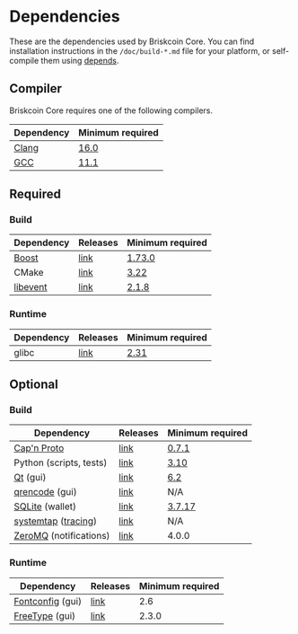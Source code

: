 # Dependencies

These are the dependencies used by Briskcoin Core.
You can find installation instructions in the `/doc/build-*.md` file for your platform, or self-compile
them using [depends](/depends/README.md).

## Compiler

Briskcoin Core requires one of the following compilers.

| Dependency | Minimum required |
| --- | --- |
| [Clang](https://clang.llvm.org) | [16.0](https://github.com/briskcoin/briskcoin/pull/30263) |
| [GCC](https://gcc.gnu.org) | [11.1](https://github.com/briskcoin/briskcoin/pull/29091) |

## Required

### Build

| Dependency | Releases | Minimum required |
| --- | --- | --- |
| [Boost](../depends/packages/boost.mk) | [link](https://www.boost.org/users/download/) | [1.73.0](https://github.com/briskcoin/briskcoin/pull/29066) |
| CMake | [link](https://cmake.org/) | [3.22](https://github.com/briskcoin/briskcoin/pull/30454) |
| [libevent](../depends/packages/libevent.mk) | [link](https://github.com/libevent/libevent/releases) | [2.1.8](https://github.com/briskcoin/briskcoin/pull/24681) |

### Runtime

| Dependency | Releases | Minimum required |
| --- | --- | --- |
| glibc | [link](https://www.gnu.org/software/libc/) | [2.31](https://github.com/briskcoin/briskcoin/pull/29987)

## Optional

### Build

| Dependency | Releases | Minimum required |
| --- | --- | --- |
| [Cap'n Proto](../depends/packages/capnp.mk) | [link](https://capnproto.org) | [0.7.1](https://github.com/briskcoin/briskcoin/pull/28907) |
| Python (scripts, tests) | [link](https://www.python.org) | [3.10](https://github.com/briskcoin/briskcoin/pull/30527) |
| [Qt](../depends/packages/qt.mk) (gui) | [link](https://download.qt.io/archive/qt/) | [6.2](https://github.com/briskcoin/briskcoin/pull/30997) |
| [qrencode](../depends/packages/qrencode.mk) (gui) | [link](https://fukuchi.org/works/qrencode/) | N/A |
| [SQLite](../depends/packages/sqlite.mk) (wallet) | [link](https://sqlite.org) | [3.7.17](https://github.com/briskcoin/briskcoin/pull/19077) |
| [systemtap](../depends/packages/systemtap.mk) ([tracing](tracing.md)) | [link](https://sourceware.org/systemtap/) | N/A |
| [ZeroMQ](../depends/packages/zeromq.mk) (notifications) | [link](https://github.com/zeromq/libzmq/releases) | 4.0.0 |

### Runtime

| Dependency | Releases | Minimum required |
| --- | --- | --- |
| [Fontconfig](../depends/packages/fontconfig.mk) (gui) | [link](https://www.freedesktop.org/wiki/Software/fontconfig/) | 2.6 |
| [FreeType](../depends/packages/freetype.mk) (gui) | [link](https://freetype.org) | 2.3.0 |

